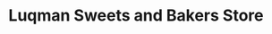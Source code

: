 ---
title: "Luqman Sweets and Bakers Store"
url: /lahore/luqman-sweets-and-bakers-store/
shop: Bäckerei
---
